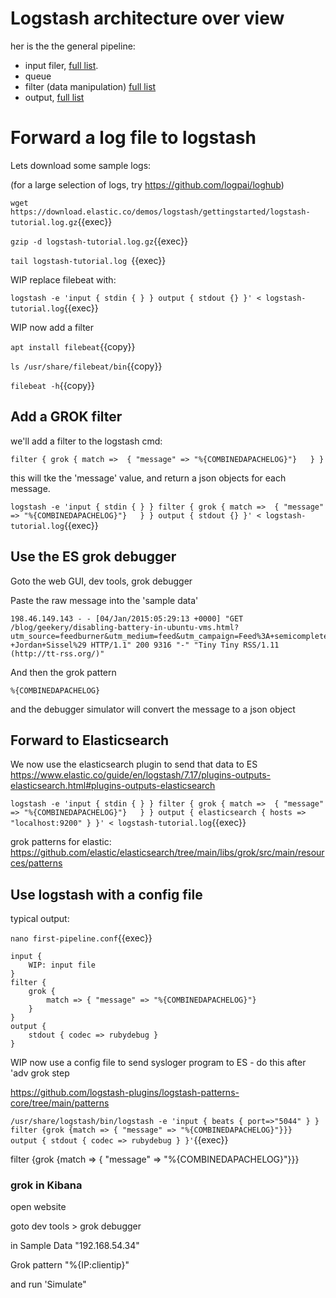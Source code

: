 # Logstash architecture over view


her is the the general pipeline:
- input filer, [full list](https://www.elastic.co/guide/en/logstash/7.17/input-plugins.html).
- queue
- filter (data manipulation)   [full list](https://www.elastic.co/guide/en/logstash/7.17/output-plugins.html)
- output, [full list](https://www.elastic.co/guide/en/logstash/7.17/output-plugins.html)
# Forward a log file to logstash


Lets download some sample logs:

(for a large selection of logs, try https://github.com/logpai/loghub)


`wget https://download.elastic.co/demos/logstash/gettingstarted/logstash-tutorial.log.gz`{{exec}}
   
`gzip -d logstash-tutorial.log.gz`{{exec}}

`tail logstash-tutorial.log `{{exec}}

WIP replace filebeat with:

`logstash -e 'input { stdin { } } output { stdout {} }' < logstash-tutorial.log`{{exec}}

WIP now add a filter

`apt install filebeat`{{copy}}

`ls /usr/share/filebeat/bin`{{copy}}

`filebeat -h`{{copy}}



## Add a GROK filter

we'll add a filter to the logstash cmd:

```
filter { grok { match =>  { "message" => "%{COMBINEDAPACHELOG}"}   } }
```

this will tke the 'message' value, and return a json objects for each message.

`logstash -e 'input { stdin { } } filter { grok { match =>  { "message" => "%{COMBINEDAPACHELOG}"}   } } output { stdout {} }' < logstash-tutorial.log`{{exec}}


## Use the ES grok debugger

Goto the web GUI, dev tools, grok debugger

Paste the raw message into the 'sample data'

```
198.46.149.143 - - [04/Jan/2015:05:29:13 +0000] "GET /blog/geekery/disabling-battery-in-ubuntu-vms.html?utm_source=feedburner&utm_medium=feed&utm_campaign=Feed%3A+semicomplete%2Fmain+%28semicomplete.com+-+Jordan+Sissel%29 HTTP/1.1" 200 9316 "-" "Tiny Tiny RSS/1.11 (http://tt-rss.org/)"
```


And then the grok pattern

`%{COMBINEDAPACHELOG}`

and the debugger simulator will convert the message to a json object

## Forward to Elasticsearch

We now use the elasticsearch plugin to send that data to ES https://www.elastic.co/guide/en/logstash/7.17/plugins-outputs-elasticsearch.html#plugins-outputs-elasticsearch

`logstash -e 'input { stdin { } } filter { grok { match =>  { "message" => "%{COMBINEDAPACHELOG}"}   } } output { elasticsearch { hosts => "localhost:9200" } }' < logstash-tutorial.log`{{exec}}




grok patterns for elastic: https://github.com/elastic/elasticsearch/tree/main/libs/grok/src/main/resources/patterns


## Use logstash with a config file


typical output:

`nano first-pipeline.conf`{{exec}}

```
input {
    WIP: input file
}
filter {
    grok {
        match => { "message" => "%{COMBINEDAPACHELOG}"}
    }
}
output {
    stdout { codec => rubydebug } 
}
```

WIP now use a config file to send sysloger program to ES  - do this after 'adv grok step

https://github.com/logstash-plugins/logstash-patterns-core/tree/main/patterns

`/usr/share/logstash/bin/logstash -e 'input { beats { port=>"5044" } }  filter {grok {match => { "message" => "%{COMBINEDAPACHELOG}"}}}  output { stdout { codec => rubydebug } }'`{{exec}}

filter {grok {match => { "message" => "%{COMBINEDAPACHELOG}"}}}
### grok in Kibana

open website

goto dev tools > grok debugger

in Sample Data "192.168.54.34"

Grok pattern "%{IP:clientip}"

and run 'Simulate"

